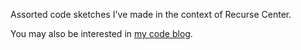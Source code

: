Assorted code sketches I've made in the context of Recurse Center.

You may also be interested in [my code blog](https://rfong.github.io/rflog/).
